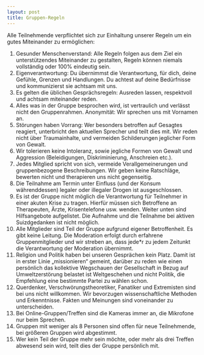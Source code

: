 ```yaml
---
layout: post
title: Gruppen-Regeln
---
```


Alle Teilnehmende verpflichtet sich zur Einhaltung unserer Regeln um ein gutes Miteinander zu ermöglichen:

1. Gesunder Menschenverstand: Alle Regeln folgen aus dem Ziel ein unterstützendes Miteinander zu gestalten, Regeln können niemals vollständig oder 100% eindeutig sein.
2. Eigenverantwortung: Du übernimmst die Verantwortung, für dich, deine Gefühle, Grenzen und Handlungen. Du achtest auf deine Bedürfnisse und kommunizierst sie achtsam mit uns. 
3. Es gelten die üblichen Gesprächsregeln: Ausreden lassen, respektvoll und achtsam miteinander reden.
4. Alles was in der Gruppe besprochen wird, ist vertraulich und verlässt nicht den Gruppenrahmen. Anonymität: Wir sprechen uns mit Vornamen an.
5. Störungen haben Vorrang: Wer besonders betroffen auf Gesagtes reagiert, unterbricht den aktuellen Sprecher und teilt dies mit. Wir reden nicht über Traumainhalte, und vermeiden Schilderungen jeglicher Form von Gewalt.
6. Wir tolerieren keine Intoleranz, sowie jegliche Formen von Gewalt und Aggression (Beleidigungen, Diskriminierung, Anschreien etc.).
7. Jedes Mitglied spricht von sich, vermeide Verallgemeinerungen und gruppenbezogene Beschreibungen. Wir geben keine Ratschläge, bewerten nicht und therapieren uns nicht gegenseitig.
8. Die Teilnahme am Termin unter Einfluss (und der Konsum währenddessen) legaler oder illegaler Drogen ist ausgeschlossen.
9. Es ist der Gruppe nicht möglich die Verantwortung für Teilnehmer in einer akuten Krise zu tragen. Hierfür müssen sich Betroffene an Therapeuten, Ärzte, Krisentelefone usw. wenden. Weiter unten sind Hilfsangebote aufgelistet. Die Aufnahme und die Teilnahme bei aktiven Suizdgedanken ist nicht möglich.
10. Alle Mitglieder sind Teil der Gruppe aufgrund eigener Betroffenheit. Es gibt keine Leitung. Die Moderation erfolgt durch erfahrene Gruppenmitglieder und wir streben an, dass jede*r zu jedem Zeitunkt die Verantwortung der Moderation übernimmt.
11. Religion und Politik haben bei unseren Gesprächen kein Platz. Damit ist in erster Linie „missionieren“ gemeint, darüber zu reden wie einen persönlich das kollektive Wegschauen der Gesellschaft in Bezug auf Umweltzerstörung belastet ist Weltgeschehen und nicht Politik, die Empfehlung eine bestimmte Partei zu wählen schon.
12. Querdenker, Verschwörungstheoretiker, Fanatiker und Extremisten sind bei uns nicht willkommen. Wir bevorzugen wissenschaftliche Methoden und Erkenntnisse. Fakten und Meinungen sind voneinander zu unterscheiden.
13. Bei Online-Gruppen/Treffen sind die Kameras immer an, die Mikrofone nur beim Sprechen.
14. Gruppen mit weniger als 8 Personen sind offen für neue Teilnehmende, bei größeren Gruppen wird abgestimmt.
15. Wer kein Teil der Gruppe mehr sein möchte, oder mehr als drei Treffen abwesend sein wird, teilt dies der Gruppe persönlich mit.
